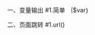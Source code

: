 一、变量输出
#1.简单
｛$var｝

二、页面跳转
#1.url()
<form action="{:url('admin/cat/cateadd')}"></form>
<form action="{:url('admin/cat/cateadd',['id'=>1])}"></form>
